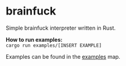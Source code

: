 # brainfuck
Simple brainfuck interpreter written in Rust.

**How to run examples:** <br/>
`cargo run examples/[INSERT EXAMPLE]`	

Examples can be found in the [examples](https://github.com/Roudey/brainfuck/tree/master/examples) map.